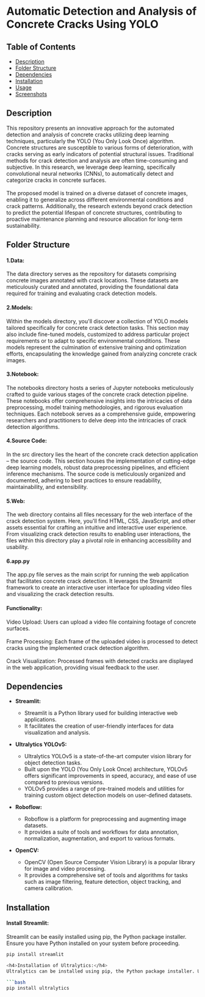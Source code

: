 # Automatic Detection and Analysis of Concrete Cracks Using YOLO
## Table of Contents
- [Description](#description)
- [Folder Structure](#folder-structure)
- [Dependencies](#dependencies)
- [Installation](#installation)
- [Usage](#usage)
- [Screenshots](#screenshots)
 
<h2>Description</h2>
This repository presents an innovative approach for the automated detection and analysis of concrete cracks utilizing deep learning techniques, particularly the YOLO (You Only Look Once) algorithm. Concrete structures are susceptible to various forms of deterioration, with cracks serving as early indicators of potential structural issues. Traditional methods for crack detection and analysis are often time-consuming and subjective. In this research, we leverage deep learning, specifically convolutional neural networks (CNNs), to automatically detect and categorize cracks in concrete surfaces.
<br>
<br>
The proposed model is trained on a diverse dataset of concrete images, enabling it to generalize across different environmental conditions and crack patterns. Additionally, the research extends beyond crack detection to predict the potential lifespan of concrete structures, contributing to proactive maintenance planning and resource allocation for long-term sustainability.
<br>
<h2>Folder Structure</h2>
<h4>1.Data: </h4>
The data directory serves as the repository for datasets comprising concrete images annotated with crack locations. These datasets are meticulously curated and annotated, providing the foundational data required for training and evaluating crack detection models.
<br>
<h4>2.Models:</h4>
Within the models directory, you'll discover a collection of YOLO models tailored specifically for concrete crack detection tasks. This section may also include fine-tuned models, customized to address particular project requirements or to adapt to specific environmental conditions. These models represent the culmination of extensive training and optimization efforts, encapsulating the knowledge gained from analyzing concrete crack images.
<br>
<h4>3.Notebook:</h4>
The notebooks directory hosts a series of Jupyter notebooks meticulously crafted to guide various stages of the concrete crack detection pipeline. These notebooks offer comprehensive insights into the intricacies of data preprocessing, model training methodologies, and rigorous evaluation techniques. Each notebook serves as a comprehensive guide, empowering researchers and practitioners to delve deep into the intricacies of crack detection algorithms.
<br>
<h4>4.Source Code:</h4>
In the src directory lies the heart of the concrete crack detection application – the source code. This section houses the implementation of cutting-edge deep learning models, robust data preprocessing pipelines, and efficient inference mechanisms. The source code is meticulously organized and documented, adhering to best practices to ensure readability, maintainability, and extensibility.
<br>
<h4>5.Web:</h4>
The web directory contains all files necessary for the web interface of the crack detection system. Here, you'll find HTML, CSS, JavaScript, and other assets essential for crafting an intuitive and interactive user experience. From visualizing crack detection results to enabling user interactions, the files within this directory play a pivotal role in enhancing accessibility and usability.
<br>
<h4>6.app.py</h4>
The app.py file serves as the main script for running the web application that facilitates concrete crack detection. It leverages the Streamlit framework to create an interactive user interface for uploading video files and visualizing the crack detection results.
<h4>Functionality:</h4>
Video Upload: Users can upload a video file containing footage of concrete surfaces.<br><br>
Frame Processing: Each frame of the uploaded video is processed to detect cracks using the implemented crack detection algorithm.<br><br>
Crack Visualization: Processed frames with detected cracks are displayed in the web application, providing visual feedback to the user.<br>

<h2>Dependencies</h2>

- **Streamlit:**
  - Streamlit is a Python library used for building interactive web applications.
  - It facilitates the creation of user-friendly interfaces for data visualization and analysis.

- **Ultralytics YOLOv5:**
  - Ultralytics YOLOv5 is a state-of-the-art computer vision library for object detection tasks.
  - Built upon the YOLO (You Only Look Once) architecture, YOLOv5 offers significant improvements in speed, accuracy, and ease of use compared to previous versions.
  - YOLOv5 provides a range of pre-trained models and utilities for training custom object detection models on user-defined datasets.

- **Roboflow:**
  - Roboflow is a platform for preprocessing and augmenting image datasets.
  - It provides a suite of tools and workflows for data annotation, normalization, augmentation, and export to various formats.

- **OpenCV:**
  - OpenCV (Open Source Computer Vision Library) is a popular library for image and video processing.
  - It provides a comprehensive set of tools and algorithms for tasks such as image filtering, feature detection, object tracking, and camera calibration.

 <h2>Installation</h2>
 <h4>Install Streamlit:</h4>Streamlit can be easily installed using pip, the Python package installer. Ensure you have Python installed on your system before proceeding.

```bash
pip install streamlit

<h4>Installation of Ultralytics:</h4>
Ultralytics can be installed using pip, the Python package installer. Ultralytics provides implementations for various deep learning models and utilities for computer vision tasks.

```bash
pip install ultralytics



 

